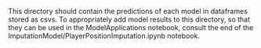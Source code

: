 This directory should contain the predictions of each model in dataframes stored as csvs.
To appropriately add model results to this directory, so that they can be used in the ModelApplications notebook, consult the end of the ImputationModel/PlayerPositionImputation.ipynb notebook.
